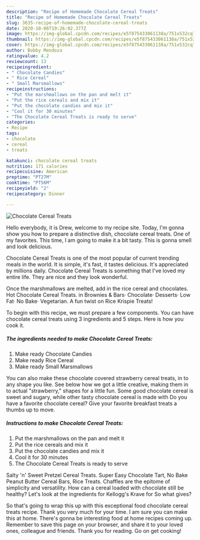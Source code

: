 ```yaml
---
description: "Recipe of Homemade Chocolate Cereal Treats"
title: "Recipe of Homemade Chocolate Cereal Treats"
slug: 3635-recipe-of-homemade-chocolate-cereal-treats
date: 2020-10-06T19:26:02.377Z
image: https://img-global.cpcdn.com/recipes/e5f875433061138a/751x532cq70/chocolate-cereal-treats-recipe-main-photo.jpg
thumbnail: https://img-global.cpcdn.com/recipes/e5f875433061138a/751x532cq70/chocolate-cereal-treats-recipe-main-photo.jpg
cover: https://img-global.cpcdn.com/recipes/e5f875433061138a/751x532cq70/chocolate-cereal-treats-recipe-main-photo.jpg
author: Bobby Mendoza
ratingvalue: 4.2
reviewcount: 13
recipeingredient:
- " Chocolate Candies"
- " Rice Cereal"
- " Small Marsmallows"
recipeinstructions:
- "Put the marshmallows on the pan and melt it"
- "Put the rice cereals and mix it"
- "Put the chocolate candies and mix it"
- "Cool it for 30 minutes"
- "The Chocolate Cereal Treats is ready to serve"
categories:
- Recipe
tags:
- chocolate
- cereal
- treats

katakunci: chocolate cereal treats 
nutrition: 171 calories
recipecuisine: American
preptime: "PT27M"
cooktime: "PT56M"
recipeyield: "2"
recipecategory: Dinner

---
```



![Chocolate Cereal Treats](https://img-global.cpcdn.com/recipes/e5f875433061138a/751x532cq70/chocolate-cereal-treats-recipe-main-photo.jpg)

Hello everybody, it is Drew, welcome to my recipe site. Today, I'm gonna show you how to prepare a distinctive dish, chocolate cereal treats. One of my favorites. This time, I am going to make it a bit tasty. This is gonna smell and look delicious.

Chocolate Cereal Treats is one of the most popular of current trending meals in the world. It is simple, it's fast, it tastes delicious. It's appreciated by millions daily. Chocolate Cereal Treats is something that I've loved my entire life. They are nice and they look wonderful.

Once the marshmallows are melted, add in the rice cereal and chocolates. Hot Chocolate Cereal Treats. in Brownies &amp; Bars· Chocolate· Desserts· Low Fat· No Bake· Vegetarian. A fun twist on Rice Krispie Treats!


To begin with this recipe, we must prepare a few components. You can have chocolate cereal treats using 3 ingredients and 5 steps. Here is how you cook it.

<!--inarticleads1-->

##### The ingredients needed to make Chocolate Cereal Treats:

1. Make ready  Chocolate Candies
1. Make ready  Rice Cereal
1. Make ready  Small Marsmallows


You can also make these chocolate covered strawberry cereal treats, in to any shape you like. See below how we got a little creative, making them in to actual &#34;strawberry,&#34; shapes for a little fun. Some good chocolate cereal is sweet and sugary, while other tasty chocolate cereal is made with Do you have a favorite chocolate cereal? Give your favorite breakfast treats a thumbs up to move. 

<!--inarticleads2-->

##### Instructions to make Chocolate Cereal Treats:

1. Put the marshmallows on the pan and melt it
1. Put the rice cereals and mix it
1. Put the chocolate candies and mix it
1. Cool it for 30 minutes
1. The Chocolate Cereal Treats is ready to serve


Salty &#39;n&#39; Sweet Pretzel Cereal Treats. Super Easy Chocolate Tart, No Bake Peanut Butter Cereal Bars, Rice Treats. Chaffles are the epitome of simplicity and versatility. How can a cereal loaded with chocolate still be healthy? Let&#39;s look at the ingredients for Kellogg&#39;s Krave for So what gives? 

So that's going to wrap this up with this exceptional food chocolate cereal treats recipe. Thank you very much for your time. I am sure you can make this at home. There's gonna be interesting food at home recipes coming up. Remember to save this page on your browser, and share it to your loved ones, colleague and friends. Thank you for reading. Go on get cooking!
